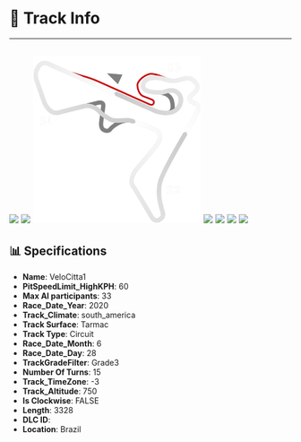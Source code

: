 # 🏁 Track Info

---
![](image_1.jpg)
![](image_2.jpg)
![](image_3.jpg)
![](image_4.jpg)
![](image_5.jpg)
![](image_6.jpg)
![](image_7.jpg)
---

## 📊 Specifications

- **Name**: VeloCitta1
- **PitSpeedLimit_HighKPH**: 60
- **Max AI participants**: 33
- **Race_Date_Year**: 2020
- **Track_Climate**: south_america
- **Track Surface**: Tarmac
- **Track Type**: Circuit
- **Race_Date_Month**: 6
- **Race_Date_Day**: 28
- **TrackGradeFilter**: Grade3
- **Number Of Turns**: 15
- **Track_TimeZone**: -3
- **Track_Altitude**: 750
- **Is Clockwise**: FALSE
- **Length**: 3328
- **DLC ID**: 
- **Location**: Brazil
